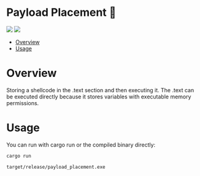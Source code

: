 # Payload Placement 🦀

<p align="left">
	<a href="https://www.rust-lang.org/"><img src="https://img.shields.io/badge/made%20with-Rust-red"></a>
	<a href="#"><img src="https://img.shields.io/badge/platform-windows-blueviolet"></a>
</p>

- [Overview](#overview)
- [Usage](#usage)

# Overview
Storing a shellcode in the .text section and then executing it.
The .text can be executed directly because it stores variables with executable memory permissions.

# Usage 
You can run with cargo run or the compiled binary directly:
```sh
cargo run
```
```sh
target/release/payload_placement.exe
```